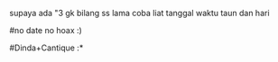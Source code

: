 supaya ada "3 gk bilang ss lama coba liat tanggal waktu taun dan hari 


#no date no hoax :)


#Dinda+Cantique :*
